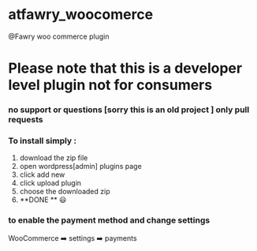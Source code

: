 # atfawry_woocomerce
@Fawry woo commerce plugin

# Please note that this is a developer level plugin not for consumers 
### no support or questions [sorry this is an old project ] only pull requests

### To install simply : 
1. download the zip file 
2. open wordpress[admin] plugins page
3. click add new 
4. click upload plugin
5. choose the downloaded zip
6. **DONE **  :smiley:


### to enable the payment method and change settings
WooCommerce :arrow_right: settings :arrow_right: payments


